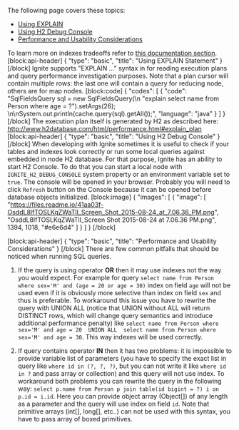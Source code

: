 The following page covers these topics:
* [Using EXPLAIN](#using-explain-statement)
* [Using H2 Debug Console](#using-h2-debug-console)
* [Performance and Usability Considerations](#performance-and-usability-considerations)

To learn more on indexes tradeoffs refer to [this documentation section](http://apacheignite.readme.io/docs/indexes#indexes-tradeoffs).
[block:api-header]
{
  "type": "basic",
  "title": "Using EXPLAIN Statement"
}
[/block]
Ignite supports "EXPLAIN ..." syntax in for reading execution plans and query performance investigation purposes.  Note that a plan cursor will contain multiple rows: the last one will contain a query for reducing node, others are for map nodes.
[block:code]
{
  "codes": [
    {
      "code": "SqlFieldsQuery sql = new SqlFieldsQuery(\n  \"explain select name from Person where age = ?\").setArgs(26); \n\nSystem.out.println(cache.query(sql).getAll());",
      "language": "java"
    }
  ]
}
[/block]
The execution plan itself is generated by H2 as described here: 
http://www.h2database.com/html/performance.html#explain_plan
[block:api-header]
{
  "type": "basic",
  "title": "Using H2 Debug Console"
}
[/block]
When developing with Ignite sometimes it is useful to check if your tables and indexes look  correctly or run some local queries against embedded in node H2 database. For that purpose, Ignite has an ability to start H2 Console. To do that you can start a local node with `IGNITE_H2_DEBUG_CONSOLE` system property or an environment variable set to `true`. The console will be opened in your browser. Probably you will need to click `Refresh` button on the Console because it can be opened before database objects initialized. 
[block:image]
{
  "images": [
    {
      "image": [
        "https://files.readme.io/41aa03f-OsddL8lfTOSLKqZWaTlI_Screen_Shot_2015-08-24_at_7.06.36_PM.png",
        "OsddL8lfTOSLKqZWaTlI_Screen Shot 2015-08-24 at 7.06.36 PM.png",
        1394,
        1018,
        "#e6e6d4"
      ]
    }
  ]
}
[/block]

[block:api-header]
{
  "type": "basic",
  "title": "Performance and Usability Considerations"
}
[/block]
There are few common pitfalls that should be noticed when running SQL queries.

1. If the query is using operator **OR** then it may use indexes not the way you would expect. For example for query `select name from Person where sex='M' and (age = 20 or age = 30)` index on field `age` will not be used even if it is obviously more selective than index on field `sex` and thus is preferable. To workaround this issue you have to rewrite the query with UNION ALL (notice that UNION without ALL will return DISTINCT rows, which will change query semantics and introduce additional performance penalty) like `select name from Person where sex='M' and age = 20 
UNION ALL 
select name from Person where sex='M' and age = 30`. This way indexes will be used correctly.

2. If query contains operator **IN** then it has two problems: it is impossible to provide variable list of parameters (you have to specify the exact list in query like `where id in (?, ?, ?)`, but you can not write it like `where id in ?` and pass array or collection) and this query will not use index. To workaround both problems you can rewrite the query in the following way: `select p.name from Person p join table(id bigint = ?) i on p.id = i.id`. Here you can provide object array (Object[]) of any length as a parameter and the query will use index on field `id`. Note that primitive arrays (int[], long[], etc..) can not be used with this syntax, you have to pass array of boxed primitives.